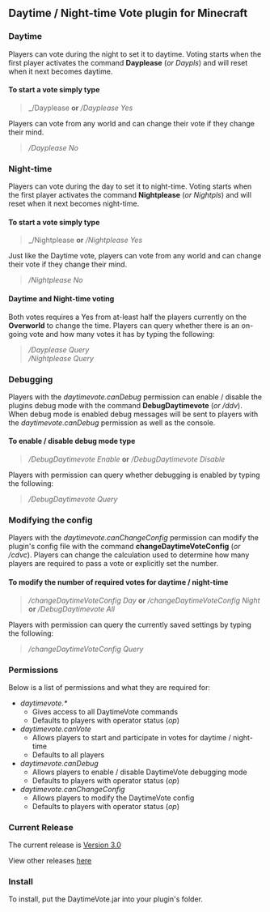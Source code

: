 ## Daytime / Night-time Vote plugin for Minecraft

### Daytime
Players can vote during the night to set it to daytime.
Voting starts when the first player activates the command **Dayplease** (_or Daypls_) and will reset when it next becomes daytime.
#### To start a vote simply type
> _/Dayplease **or** _/Dayplease Yes_

Players can vote from any world and can change their vote if they change their mind.
> _/Dayplease No_

### Night-time
Players can vote during the day to set it to night-time.
Voting starts when the first player activates the command **Nightplease** (_or Nightpls_) and will reset when it next becomes night-time.
#### To start a vote simply type
> _/Nightplease **or** _/Nightplease Yes_

Just like the Daytime vote, players can vote from any world and can change their vote if they change their mind.
> _/Nightplease No_

#### Daytime and Night-time voting
Both votes requires a Yes from at-least half the players currently on the **Overworld** to change the time.
Players can query whether there is an on-going vote and how many votes it has by typing the following:
> _/Dayplease Query_
<br/>_/Nightplease Query_

### Debugging
Players with the _daytimevote.canDebug_ permission can enable / disable the plugins debug mode with the command **DebugDaytimevote** (_or /ddv_).
When debug mode is enabled debug messages will be sent to players with the _daytimevote.canDebug_ permission as well as the console.
#### To enable / disable debug mode type
> _/DebugDaytimevote Enable_ **or** _/DebugDaytimevote Disable_

Players with permission can query whether debugging is enabled by typing the following:
> _/DebugDaytimevote Query_

### Modifying the config
Players with the _daytimevote.canChangeConfig_ permission can modify the plugin's config file with the command **changeDaytimeVoteConfig** (_or /cdvc_).
Players can change the calculation used to determine how many players are required to pass a vote or explicitly set the number.
#### To modify the number of required votes for daytime / night-time
> _/changeDaytimeVoteConfig Day_ **or** _/changeDaytimeVoteConfig Night_ **or** _/DebugDaytimevote All_

Players with permission can query the currently saved settings by typing the following:
> _/changeDaytimeVoteConfig Query_

### Permissions
Below is a list of permissions and what they are required for:
- _daytimevote.*_
  - Gives access to all DaytimeVote commands
  - Defaults to players with operator status (_op_)
- _daytimevote.canVote_
  - Allows players to start and participate in votes for daytime / night-time
  - Defaults to all players
- _daytimevote.canDebug_
  - Allows players to enable / disable DaytimeVote debugging mode
  - Defaults to players with operator status (_op_)
- _daytimevote.canChangeConfig_
  - Allows players to modify the DaytimeVote config
  - Defaults to players with operator status (_op_)

### Current Release
The current release is [Version 3.0](https://github.com/Scorpio1331/MC.DaytimeVote/releases/latest)

View other releases [here](https://github.com/Scorpio1331/MC.DaytimeVote/releases)

### Install
To install, put the DaytimeVote.jar into your plugin's folder.
